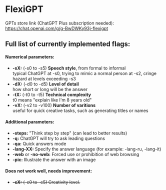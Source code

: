 # FlexiGPT

GPTs store link (ChatGPT Plus subscription needed):  
https://chat.openai.com/g/g-BwDWKy93j-flexigpt


## Full list of currently implemented flags:

#### Numerical parameters:

* **-sX:**  (-s0 to -s5) **Speech style**, from formal to informal  
  typical ChatGPT at -s0, trying to mimic a normal person at -s2, cringe hazard at levels exceeding -s3
* **-dX:** (-d0 to -d5) **Level of detail**  
  how short or long will be the answer  
* **-tX:** (-t0 to -t5) **Technical complexity**  
  t0 means "explain like I'm 8 years old"  
* **-vX:** (-v2 to -v100) **Number of varitions**  
  useful for quick creative tasks, such as generating titles or names  

#### Additional parameters:
* **-steps:** "Think step by step" (can lead to better results)
* **-q:** ChatGPT will try to ask leading questions
* **-qa:** Quick answers mode
* **-lang-XX:** Specify the answer language (for example: -lang-ru, -lang-it)
* **-web** or **-no-web:** Forced use or prohibition of web browsing
* **-pic:** Illustrate the answer with an image
  
  
#### Does not work well, needs improvement:
* ~~**-cX:** (-c0 to -c5) Creativity level.~~ 
